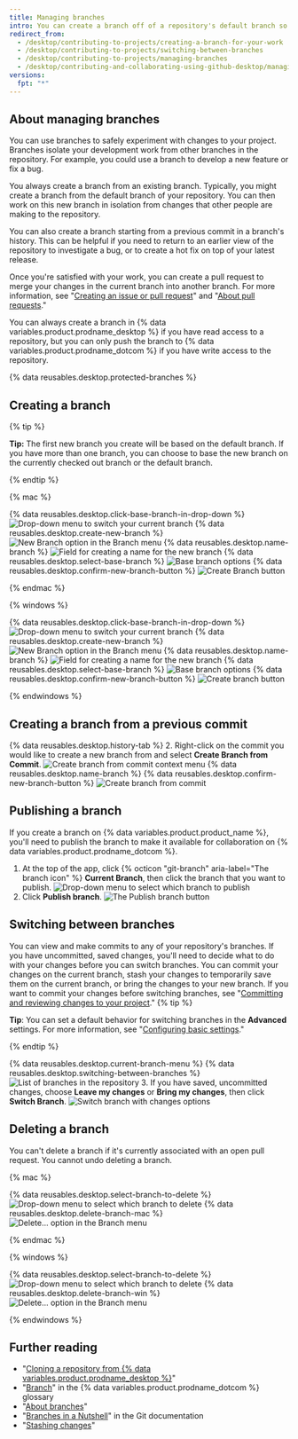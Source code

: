 ```yaml
---
title: Managing branches
intro: You can create a branch off of a repository's default branch so you can safely experiment with changes.
redirect_from:
  - /desktop/contributing-to-projects/creating-a-branch-for-your-work
  - /desktop/contributing-to-projects/switching-between-branches
  - /desktop/contributing-to-projects/managing-branches
  - /desktop/contributing-and-collaborating-using-github-desktop/managing-branches
versions:
  fpt: "*"
---
```


## About managing branches

You can use branches to safely experiment with changes to your project. Branches isolate your development work from other branches in the repository. For example, you could use a branch to develop a new feature or fix a bug.

You always create a branch from an existing branch. Typically, you might create a branch from the default branch of your repository. You can then work on this new branch in isolation from changes that other people are making to the repository.

You can also create a branch starting from a previous commit in a branch's history. This can be helpful if you need to return to an earlier view of the repository to investigate a bug, or to create a hot fix on top of your latest release.

Once you're satisfied with your work, you can create a pull request to merge your changes in the current branch into another branch. For more information, see "[Creating an issue or pull request](/desktop/contributing-to-projects/creating-an-issue-or-pull-request)" and "[About pull requests](/articles/about-pull-requests)."

You can always create a branch in {% data variables.product.prodname_desktop %} if you have read access to a repository, but you can only push the branch to {% data variables.product.prodname_dotcom %} if you have write access to the repository.

{% data reusables.desktop.protected-branches %}

## Creating a branch

{% tip %}

**Tip:** The first new branch you create will be based on the default branch. If you have more than one branch, you can choose to base the new branch on the currently checked out branch or the default branch.

{% endtip %}

{% mac %}

{% data reusables.desktop.click-base-branch-in-drop-down %}
![Drop-down menu to switch your current branch](/assets/images/help/desktop/select-branch-from-dropdown.png)
{% data reusables.desktop.create-new-branch %}
![New Branch option in the Branch menu](/assets/images/help/desktop/new-branch-button-mac.png)
{% data reusables.desktop.name-branch %}
![Field for creating a name for the new branch](/assets/images/help/desktop/create-branch-name-mac.png)
{% data reusables.desktop.select-base-branch %}
![Base branch options](/assets/images/help/desktop/create-branch-choose-branch-mac.png)
{% data reusables.desktop.confirm-new-branch-button %}
![Create Branch button](/assets/images/help/desktop/create-branch-button-mac.png)

{% endmac %}

{% windows %}

{% data reusables.desktop.click-base-branch-in-drop-down %}
![Drop-down menu to switch your current branch](/assets/images/help/desktop/click-branch-in-drop-down-win.png)
{% data reusables.desktop.create-new-branch %}
![New Branch option in the Branch menu](/assets/images/help/desktop/new-branch-button-win.png)
{% data reusables.desktop.name-branch %}
![Field for creating a name for the new branch](/assets/images/help/desktop/create-branch-name-win.png)
{% data reusables.desktop.select-base-branch %}
![Base branch options](/assets/images/help/desktop/create-branch-choose-branch-win.png)
{% data reusables.desktop.confirm-new-branch-button %}
![Create branch button](/assets/images/help/desktop/create-branch-button-win.png)

{% endwindows %}

## Creating a branch from a previous commit

{% data reusables.desktop.history-tab %} 2. Right-click on the commit you would like to create a new branch from and select **Create Branch from Commit**.
![Create branch from commit context menu](/assets/images/help/desktop/create-branch-from-commit-context-menu.png)
{% data reusables.desktop.name-branch %}
{% data reusables.desktop.confirm-new-branch-button %}
![Create branch from commit](/assets/images/help/desktop/create-branch-from-commit-overview.png)

## Publishing a branch

If you create a branch on {% data variables.product.product_name %}, you'll need to publish the branch to make it available for collaboration on {% data variables.product.prodname_dotcom %}.

1. At the top of the app, click {% octicon "git-branch" aria-label="The branch icon" %} **Current Branch**, then click the branch that you want to publish.
   ![Drop-down menu to select which branch to publish](/assets/images/help/desktop/select-branch-from-dropdown.png)
2. Click **Publish branch**.
   ![The Publish branch button](/assets/images/help/desktop/publish-branch-button.png)

## Switching between branches

You can view and make commits to any of your repository's branches. If you have uncommitted, saved changes, you'll need to decide what to do with your changes before you can switch branches. You can commit your changes on the current branch, stash your changes to temporarily save them on the current branch, or bring the changes to your new branch. If you want to commit your changes before switching branches, see "[Committing and reviewing changes to your project](/desktop/contributing-to-projects/committing-and-reviewing-changes-to-your-project)."
{% tip %}

**Tip**: You can set a default behavior for switching branches in the **Advanced** settings. For more information, see "[Configuring basic settings](/desktop/getting-started-with-github-desktop/configuring-basic-settings)."

{% endtip %}

{% data reusables.desktop.current-branch-menu %}
{% data reusables.desktop.switching-between-branches %}
![List of branches in the repository](/assets/images/help/desktop/select-branch-from-dropdown.png) 3. If you have saved, uncommitted changes, choose **Leave my changes** or **Bring my changes**, then click **Switch Branch**.
![Switch branch with changes options](/assets/images/help/desktop/stash-changes-options.png)

## Deleting a branch

You can't delete a branch if it's currently associated with an open pull request. You cannot undo deleting a branch.

{% mac %}

{% data reusables.desktop.select-branch-to-delete %}
![Drop-down menu to select which branch to delete](/assets/images/help/desktop/select-branch-from-dropdown.png)
{% data reusables.desktop.delete-branch-mac %}
![Delete... option in the Branch menu](/assets/images/help/desktop/delete-branch-mac.png)

{% endmac %}

{% windows %}

{% data reusables.desktop.select-branch-to-delete %}
![Drop-down menu to select which branch to delete](/assets/images/help/desktop/select-branch-from-dropdown.png)
{% data reusables.desktop.delete-branch-win %}
![Delete... option in the Branch menu](/assets/images/help/desktop/delete-branch-win.png)

{% endwindows %}

## Further reading

- "[Cloning a repository from {% data variables.product.prodname_desktop %}](/desktop/guides/contributing-to-projects/cloning-a-repository-from-github-to-github-desktop)"
- "[Branch](/articles/github-glossary/#branch)" in the {% data variables.product.prodname_dotcom %} glossary
- "[About branches](/articles/about-branches)"
- "[Branches in a Nutshell](https://git-scm.com/book/en/v2/Git-Branching-Branches-in-a-Nutshell)" in the Git documentation
- "[Stashing changes](/desktop/contributing-and-collaborating-using-github-desktop/stashing-changes)"
